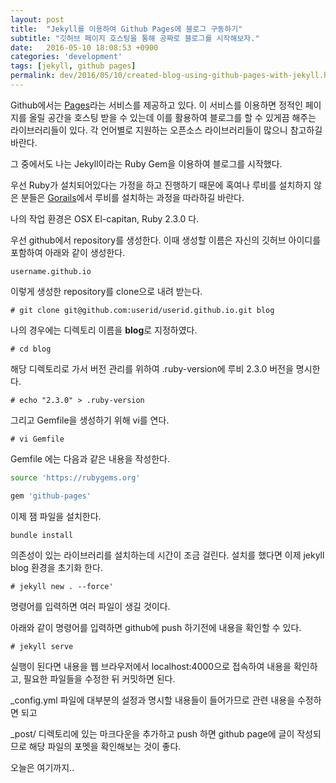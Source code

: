 ```yaml
---
layout: post
title:  "Jekyll를 이용하여 Github Pages에 블로그 구동하기"
subtitle: "깃허브 페이지 호스팅을 통해 공짜로 블로그를 시작해보자."
date:   2016-05-10 18:08:53 +0900
categories: 'development'
tags: [jekyll, github pages]
permalink: dev/2016/05/10/created-blog-using-github-pages-with-jekyll.html
---
```


Github에서는 [Pages](https://pages.github.com/)라는 서비스를 제공하고 있다.
이 서비스를 이용하면 정적인 페이지를 올릴 공간을 호스팅 받을 수 있는데 이를 활용하여 블로그를 할 수 있게끔 해주는 라이브러리들이 있다.
각 언어별로 지원하는 오픈소스 라이브러리들이 많으니 참고하길 바란다.

그 중에서도 나는 Jekyll이라는 Ruby Gem을 이용하여 블로그를 시작했다.

우선 Ruby가 설치되어있다는 가정을 하고 진행하기 때문에 혹여나 루비를 설치하지 않은 분들은 [Gorails](https://gorails.com/setup/osx/10.11-el-capitan)에서 루비를 설치하는 과정을 따라하길 바란다.

나의 작업 환경은 OSX El-capitan, Ruby 2.3.0 다.

우선 github에서 repository를 생성한다. 이때 생성할 이름은 자신의 깃허브 아이디를 포함하여 아래와 같이 생성한다.

`username.github.io`

이렇게 생성한 repository를 clone으로 내려 받는다.

`# git clone git@github.com:userid/userid.github.io.git blog`

나의 경우에는 디렉토리 이름을 **blog**로 지정하였다.

`# cd blog`

해당 디렉토리로 가서  버전 관리를 위하여 .ruby-version에 루비 2.3.0 버전을 명시한다.

`# echo "2.3.0" > .ruby-version`

그리고 Gemfile을 생성하기 위해 vi를 연다.

`# vi Gemfile`

Gemfile 에는 다음과 같은 내용을 작성한다.

```bash
source 'https://rubygems.org'

gem 'github-pages'
```

이제 잼 파일을 설치한다.

`bundle install`

의존성이 있는 라이브러리를 설치하는데 시간이 조금 걸린다. 설치를 했다면 이제 jekyll blog 환경을 초기화 한다.

`# jekyll new . --force'`

명령어를 입력하면 여러 파일이 생길 것이다.

아래와 같이 명령어를 입력하면 github에 push 하기전에 내용을 확인할 수 있다.

`# jekyll serve`

실행이 된다면 내용을 웹  브라우저에서  localhost:4000으로 접속하여 내용을 확인하고, 필요한 파일들을 수정한 뒤 커밋하면 된다.

_config.yml 파일에 대부분의 설정과 명시할 내용들이 들어가므로 관련 내용을 수정하면 되고

_post/ 디렉토리에 있는 마크다운을 추가하고 push 하면 github page에 글이 작성되므로 해당 파일의 포멧을 확인해보는 것이 좋다.

오늘은 여기까지..
